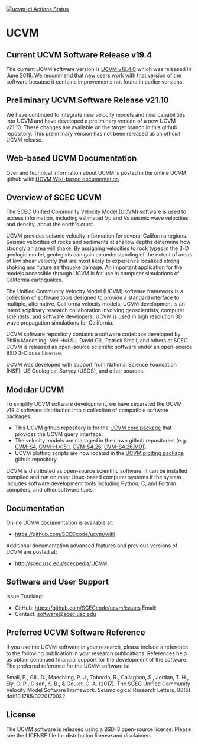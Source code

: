 [![ucvm-ci Actions Status](https://github.com/SCECcode/ucvm/workflows/ucvm-ci/badge.svg)](https://github.com/SCECcode/ucvm/actions)

# UCVM

## Current UCVM Software Release v19.4
The current UCVM software version is [UCVM v19.4.0](http://github.com/SCECcode/UCVMC/wiki) which was released in June 2019. We recommend that new users work with that version of the software because it contains improvements not found in earlier versions.

## Preliminary UCVM Software Release v21.10
We have continued to integrate new velocity models and new capabilities into UCVM and have developed a preliminary version of a new UCVM v21.10. These changes are available on the target branch in this github repository. This preliminary version has not been released as an official UCVM release. 

## Web-based UCVM Documentation
Over and technical information about UCVM is posted in the online UCVM github wiki: [UCVM Wiki-based documentation](https://github.com/sceccode/ucvm/wiki)

## Overview of SCEC UCVM

The SCEC Unified Community Velocity Model (UCVM) software is used to access information, including estimated Vp and Vs seismic wave velocities and density, about the earth's crust. 

UCVM provides seismic velocity information for several California regions. Seismic velocities of rocks and sediments at shallow depths determine how strongly an area will shake. By assigning velocities to rock types in the 3-D geologic model, geologists can gain an understanding of the extent of areas of low shear velocity that are most likely to experience localized strong shaking and future earthquake damage. An important application for the models accessible through UCVM is for use in computer simulations of California earthquakes.

The Unified Community Velocity Model (UCVM) software framework is a collection of software tools designed to provide a standard interface to multiple, alternative, California velocity models. UCVM development is an interdisciplinary research collaboration involving geoscientists, computer scientists, and software developers. UCVM is used in high resolution 3D wave propagation simulations for California.

UCVM software repository contains a software codebase developed by Philip Maechling, Mei-Hui Su, David Gill, Patrick Small, and others at SCEC. UCVM is released as open-source scientific software under an open-source BSD 3-Clause License.

UCVM was developed with support from National Science Foundation (NSF), US Geological Survey (USGS), and other sources.

## Modular UCVM
To simplify UCVM software development, we have separated the UCVM v19.4 software distribution into a collection of compatible software packages. 
- This UCVM github repository is for the [UCVM core package](https://github.com/SCECcode/ucvm.git) that provides the UCVM query interface. 
- The velocity models are managed in their own github repositories (e.g. [CVM-S4](https://github.com/SCECcode/cvms), [CVM-H v15.1](https://github.com/SCECcode/cvmh), [CVM-S4.26](https://github.com/SCECcode/cvms5), [CVM-S4.26.M01](https://github.com/SCECcode/cvmsi)). 
- UCVM plotting scripts are now located in the [UCVM plotting package](https://github.com/SCECcode/ucvm_plotting) github repository.

UCVM is distributed as open-source scientific software. It can be installed compiled and run on most Linux-based computer systems if the system includes software development tools including Python, C, and Fortran compilers, and other software tools.

## Documentation
Online UCVM documentation is available at:
*  https://github.com/SCECcode/ucvm/wiki

Additional documentation advanced features and previous versions of UCVM are posted at:
*  http://scec.usc.edu/scecpedia/UCVM
 
## Software and User Support
Issue Tracking:
* GitHub: https://github.com/SCECcode/ucvm/issues
Email:
* Contact: software@scec.usc.edu

## Preferred UCVM Software Reference
If you use the UCVM software in your research, please include a reference to the following publication in your research publications. References help us obtain continued financial support for the development of the software. The preferred reference for the UCVM software is:

Small, P., Gill, D., Maechling, P. J., Taborda, R., Callaghan, S., Jordan, T. H., Ely, G. P., Olsen, K. B., & Goulet, C. A. (2017). The SCEC Unified Community Velocity Model Software Framework. Seismological Research Letters, 88(5). doi:10.1785/0220170082.

## License
The UCVM software is released using a BSD-3 open-source license. Please see the LICENSE file for distribution license and disclaimers.
